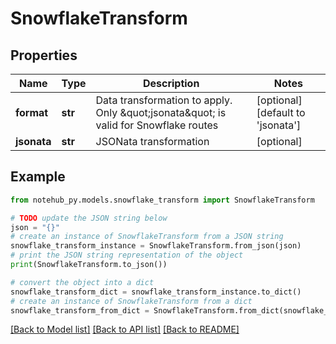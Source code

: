 # SnowflakeTransform


## Properties

Name | Type | Description | Notes
------------ | ------------- | ------------- | -------------
**format** | **str** | Data transformation to apply.  Only \&quot;jsonata\&quot; is valid for Snowflake routes | [optional] [default to 'jsonata']
**jsonata** | **str** | JSONata transformation | [optional] 

## Example

```python
from notehub_py.models.snowflake_transform import SnowflakeTransform

# TODO update the JSON string below
json = "{}"
# create an instance of SnowflakeTransform from a JSON string
snowflake_transform_instance = SnowflakeTransform.from_json(json)
# print the JSON string representation of the object
print(SnowflakeTransform.to_json())

# convert the object into a dict
snowflake_transform_dict = snowflake_transform_instance.to_dict()
# create an instance of SnowflakeTransform from a dict
snowflake_transform_from_dict = SnowflakeTransform.from_dict(snowflake_transform_dict)
```
[[Back to Model list]](../README.md#documentation-for-models) [[Back to API list]](../README.md#documentation-for-api-endpoints) [[Back to README]](../README.md)


